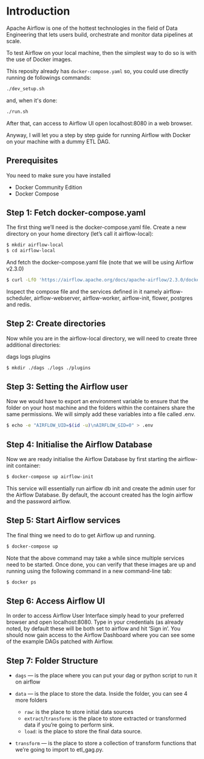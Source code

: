 # Introduction
Apache Airflow is one of the hottest technologies in the field of Data Engineering that lets users build, orchestrate and monitor data pipelines at scale.

To test Airflow on your local machine, then the simplest way to do so is with the use of Docker images.

This reposity already has `docker-compose.yaml` so, you could use directly running de followings commands:

```bash
./dev_setup.sh
```

and, when it's done:

```bash
./run.sh
```

After that, can access to Airflow UI open localhost:8080 in a web browser.

Anyway, I will let you a step by step guide for running Airflow with Docker on your machine with a dummy ETL DAG.

## Prerequisites
You need to make sure you have installed

- Docker Community Edition
- Docker Compose

## Step 1: Fetch docker-compose.yaml
The first thing we’ll need is the docker-compose.yaml file. Create a new directory on your home directory (let’s call it airflow-local):

```bash
$ mkdir airflow-local
$ cd airflow-local
```
And fetch the docker-compose.yaml file (note that we will be using Airflow v2.3.0)

```bash
$ curl -LfO 'https://airflow.apache.org/docs/apache-airflow/2.3.0/docker-compose.yaml'
```

Inspect the compose file and the services defined in it namely airflow-scheduler, airflow-webserver, airflow-worker, airflow-init, flower, postgres and redis.

## Step 2: Create directories
Now while you are in the airflow-local directory, we will need to create three additional directories:

dags
logs
plugins

```bash
$ mkdir ./dags ./logs ./plugins
```

## Step 3: Setting the Airflow user
Now we would have to export an environment variable to ensure that the folder on your host machine and the folders within the containers share the same permissions. We will simply add these variables into a file called .env.

```bash
$ echo -e "AIRFLOW_UID=$(id -u)\nAIRFLOW_GID=0" > .env
```

## Step 4: Initialise the Airflow Database
Now we are ready initialise the Airflow Database by first starting the airflow-init container:

```bash
$ docker-compose up airflow-init
```

This service will essentially run airflow db init and create the admin user for the Airflow Database. By default, the account created has the login airflow and the password airflow.

## Step 5: Start Airflow services
The final thing we need to do to get Airflow up and running.

```bash
$ docker-compose up
```
Note that the above command may take a while since multiple services need to be started. Once done, you can verify that these images are up and running using the following command in a new command-line tab:

```bash
$ docker ps
```

## Step 6: Access Airflow UI
In order to access Airflow User Interface simply head to your preferred browser and open localhost:8080.
Type in your credentials (as already noted, by default these will be both set to airflow and hit ‘Sign in’. You should now gain access to the Airflow Dashboard where you can see some of the example DAGs patched with Airflow.


## Step 7: Folder Structure

- `dags` — is the place where you can put your dag or python script to run it on airflow

- `data` — is the place to store the data. Inside the folder, you can see 4 more folders
    - `raw`: is the place to store initial data sources
    - `extract`/`transform`: is the place to store extracted or transformed data if you’re going to perform sink.
    - `load`: is the place to store the final data source.

- `transform` — is the place to store a collection of transform functions that we’re going to import to etl_gag.py. 


